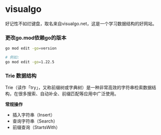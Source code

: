 # visualgo

好记性不如烂键盘，取名来自visualgo.net，这是一个学习数据结构的好网站。

### 更改go.mod依赖go的版本

```bash
go mod edit -go=version

# 例如:
go mod edit -go=1.22.5
```

### Trie 数据结构

Trie（读作「try」，又称前缀树或字典树）是一种非常高效的字符串检索数据结构，在很多搜索、自动补全、前缀匹配等应用中广泛使用。

**常规操作**
- 插入字符串（Insert）
- 查询字符串（Search）
- 前缀查询（StartsWith）

